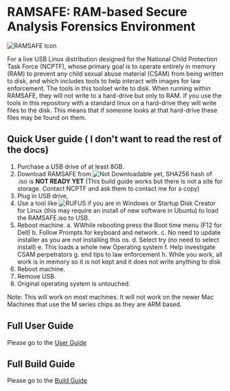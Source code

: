 # RAMSAFE: RAM-based Secure Analysis Forensics Environment

![RAMSAFE Icon](ramsafe_wallpaper.ico)

For a live USB Linux distribution designed for the National Child Protection Task Force (NCPTF), whose primary goal is to operate entirely in memory (RAM) to prevent any child sexual abuse material (CSAM) from being written to disk, and which includes tools to help interact with images for law enforcement.
The tools in this toolset write to disk. When running within RAMSAFE, they will not write to a hard-drive but only to RAM. If you use the tools in this repository with a standard linux on a hard-drive they will write files to the disk. This means that if someone looks at that hard-drive these files may be found on them.

## Quick User guide ( I don't want to read the rest of the docs)

1. Purchase a USB drive of at least 8GB.
2. Download RAMSAFE from ![Not Downloadable yet](https://ramsafe.org), SHA256 hash of .iso is **NOT READY YET** (This build guide works but there is not a site for storage. Contact NCPTF and ask them to contact me for a copy)
3. Plug in USB drive,
4. Use a tool like ![RUFUS](https://rufus.ie/en/) if you are in Windows or Startup Disk Creator for Linux (this may require an install of new software in Ubuntu) to load the RAMSAFE.iso to USB.
5. Reboot machine.
    a. WWhile rebooting press the Boot time menu (F12 for Dell)
    b. Follow Prompts for keyboard and network.
    c. No need to update installer as you are not installing this os.
    d. Select try (no need to select install)
    e. This loads a whole new Operating system
    f. Help investigate CSAM perpetrators
    g. end tips to law enforcement
    h. While you work, all work is in memory so it is not kept and it does not write anything to disk
6. Reboot machine.
7. Remove USB.
8. Original operating system is untouched.

Note: This will work on most machines. It will not work on the newer Mac Machines that use the M series chips as they are ARM based.

## Full User Guide

Please go to the [User Guide](user_guide.md)

## Full Build Guide

Please go to the [Build Guide](build_guide.md)
